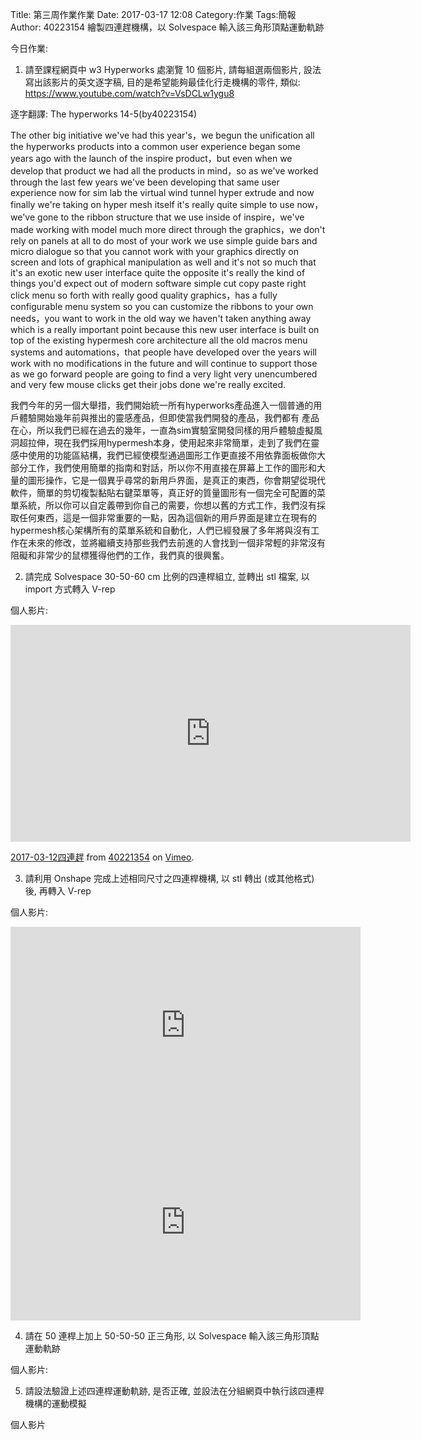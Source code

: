 Title: 第三周作業作業
Date: 2017-03-17 12:08
Category:作業
Tags:簡報
Author: 40223154
繪製四連趕機構，以 Solvespace 輸入該三角形頂點運動軌跡



<!-- PELICAN_END_SUMMARY -->
今日作業:
1. 請至課程網頁中 w3 Hyperworks 處瀏覽 10 個影片, 請每組選兩個影片, 設法寫出該影片的英文逐字稿, 目的是希望能夠最佳化行走機構的零件, 類似: https://www.youtube.com/watch?v=VsDCLw1ygu8

逐字翻譯:
The hyperworks 14-5(by40223154)

The other big initiative we've had this year's，we begun the unification all the
hyperworks products into a common user experience began some years ago with the
launch of the inspire product，but even when we develop that product we had all
the products in mind，so as we've worked through the last few years we've been
developing that same user experience now for sim lab the virtual wind tunnel
hyper extrude and now finally we're taking on hyper mesh itself it's really quite simple to use now，we've gone to the ribbon structure that we use inside of inspire，we've made working with model much more direct through the graphics，we
don't rely on panels at all to do most of your work we use simple guide bars and micro dialogue so that you cannot work with your graphics directly on screen and lots of graphical manipulation as well and it's not so much that it's an exotic new user
interface quite the opposite it's really the kind of things you'd expect out of modern software simple cut copy paste right click menu so forth with really good quality graphics，has a fully configurable menu system so you can customize the ribbons to your own needs，you want to work in the old way we haven't taken anything away which is a really important point because this new user interface is built on top of the
existing hypermesh core architecture all the old macros menu systems and
automations，that people have developed over the years will work with no
modifications in the future and will continue to support those as we go
forward people are going to find a very light very unencumbered and very few mouse
clicks get their jobs done we're really excited.

我們今年的另一個大舉措，我們開始統一所有hyperworks產品進入一個普通的用戶體驗開始幾年前與推出的靈感產品，但即使當我們開發的產品，我們都有
產品在心，所以我們已經在過去的幾年，一直為sim實驗室開發同樣的用戶體驗虛擬風洞超拉伸，現在我們採用hypermesh本身，使用起來非常簡單，走到了我們在靈感中使用的功能區結構，我們已經使模型通過圖形工作更直接不用依靠面板做你大部分工作，我們使用簡單的指南和對話，所以你不用直接在屏幕上工作的圖形和大量的圖形操作，它是一個異乎尋常的新用戶界面，是真正的東西，你會期望從現代軟件，簡單的剪切複製黏貼右鍵菜單等，真正好的質量圖形有一個完全可配置的菜單系統，所以你可以自定義帶到你自己的需要，你想以舊的方式工作，我們沒有採取任何東西，這是一個非常重要的一點，因為這個新的用戶界面是建立在現有的hypermesh核心架構所有的菜單系統和自動化，人們已經發展了多年將與沒有工作在未來的修改，並將繼續支持那些我們去前進的人會找到一個非常輕的非常沒有阻礙和非常少的鼠標獲得他們的工作，我們真的很興奮。


2. 請完成 Solvespace 30-50-60 cm 比例的四連桿組立, 並轉出 stl 檔案, 以 import 方式轉入 V-rep

個人影片:
<iframe src="https://player.vimeo.com/video/207995226" width="640" height="347" frameborder="0" webkitallowfullscreen mozallowfullscreen allowfullscreen></iframe>
<p><a href="https://vimeo.com/207995226">2017-03-12四連趕</a> from <a href="https://vimeo.com/user57833299">40221354</a> on <a href="https://vimeo.com">Vimeo</a>.</p>


3. 請利用 Onshape 完成上述相同尺寸之四連桿機構, 以 stl 轉出 (或其他格式) 後, 再轉入 V-rep

個人影片:
<iframe width="560" height="315" src="https://www.youtube.com/embed/o2hEqzxdxe0" frameborder="0" allowfullscreen></iframe>

<iframe width="560" height="315" src="https://www.youtube.com/embed/izhkLsM5l3c" frameborder="0" allowfullscreen></iframe>

4. 請在 50 連桿上加上 50-50-50 正三角形, 以 Solvespace 輸入該三角形頂點運動軌跡

個人影片:


5. 請設法驗證上述四連桿運動軌跡, 是否正確, 並設法在分組網頁中執行該四連桿機構的運動模擬

個人影片